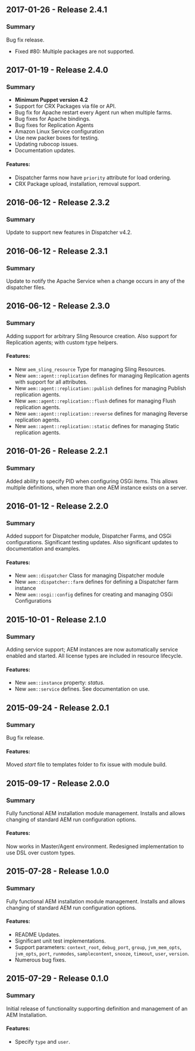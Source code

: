 
## 2017-01-26 - Release 2.4.1
### Summary

Bug fix release.

* Fixed #80: Multiple packages are not supported.

## 2017-01-19 - Release 2.4.0
### Summary

* **Minimum Puppet version 4.2**
* Support for CRX Packages via file or API.
* Bug fix for Apache restart every Agent run when multiple farms.
* Bug fixes for Apache bindings.
* Bug fixes for Replication Agents
* Amazon Linux Service configuration
* Use new packer boxes for testing.
* Updating rubocop issues.
* Documentation updates.

#### Features:
* Dispatcher farms now have `priority` attribute for load ordering.
* CRX Package upload, installation, removal support.

## 2016-06-12 - Release 2.3.2
### Summary
Update to support new features in Dispatcher v4.2.

## 2016-06-12 - Release 2.3.1
### Summary
Update to notify the Apache Service when a change occurs in any of the dispatcher files.

## 2016-06-12 - Release 2.3.0
### Summary
Adding support for arbitrary Sling Resource creation. Also support for Replication agents; with custom type helpers.

#### Features:
* New `aem_sling_resource` Type for managing Sling Resources.
* New `aem::agent::replication` defines for managing Replication agents with support for all attributes.
* New `aem::agent::replication::publish` defines for managing Publish replication agents.
* New `aem::agent::replication::flush` defines for managing Flush replication agents.
* New `aem::agent::replication::reverse` defines for managing Reverse replication agents.
* New `aem::agent::replication::static` defines for managing Static replication agents.

## 2016-01-26 - Release 2.2.1
### Summary
Added ability to specify PID when configuring OSGi items. This allows multiple definitions, when more than one AEM instance exists on a server.

## 2016-01-12 - Release 2.2.0
### Summary
Added support for Dispatcher module, Dispatcher Farms, and OSGi configurations. Significant testing updates. Also significant updates to documentation and examples.

#### Features:
* New `aem::dispatcher` Class for managing Dispatcher module
* New `aem::dispatcher::farm` defines for defining a Dispatcher farm instance
* New `aem::osgi::config` defines for creating and managing OSGi Configurations

## 2015-10-01 - Release 2.1.0
### Summary
Adding service support; AEM instances are now automatically service enabled and started. All license types are included in resource lifecycle.

#### Features:
* New `aem::instance` property: *status*.
* New `aem::service` defines. See documentation on use.


## 2015-09-24 - Release 2.0.1
### Summary
Bug fix release.

#### Features:
Moved *start* file to templates folder to fix issue with module build.

## 2015-09-17 - Release 2.0.0
### Summary
Fully functional AEM installation module management. Installs and allows changing of standard AEM run configuration options.

#### Features:

Now works in Master/Agent environment.
Redesigned implementation to use DSL over custom types.

## 2015-07-28 - Release 1.0.0
### Summary
Fully functional AEM installation module management. Installs and allows changing of standard AEM run configuration options.

#### Features:
- README Updates.
- Significant unit test implementations.
- Support parameters: `context_root`, `debug_port`, `group`, `jvm_mem_opts`, `jvm_opts`, `port`, `runmodes`, `samplecontent`, `snooze`, `timeout`, `user`, `version`.
- Numerous bug fixes.

## 2015-07-29 - Release 0.1.0
### Summary
Initial release of functionality supporting definition and management of an AEM Installation.

#### Features:
- Specify `type` and `user`.
